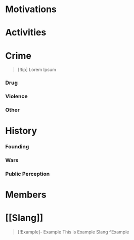 # Motivations

# Activities

# Crime
> [!tip] Lorem Ipsum
### Drug

### Violence

### Other
# History
### Founding
### Wars
### Public Perception

# Members

# [[Slang]]

> [!Example]-  Example
> This is Example Slang
> ^Example